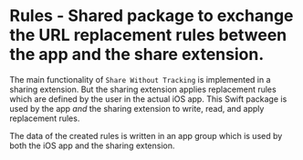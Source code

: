 # Rules - Shared package to exchange the URL replacement rules between the app and the share extension.

The main functionality of `Share Without Tracking` is implemented in a sharing extension. But the sharing extension
applies replacement rules which are defined by the user in the actual iOS app. This Swift package is used by the app
_and_ the sharing extension to write, read, and apply replacement rules.

The data of the created rules is written in an app group which is used by both the iOS app and the sharing extension.
